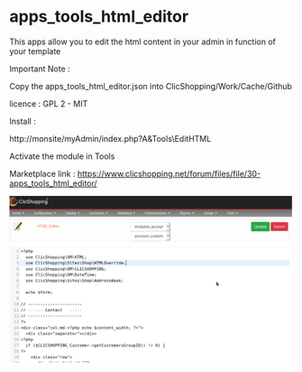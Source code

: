 # apps_tools_html_editor

This apps allow you to edit the html content in your admin in function of your template

Important Note :

Copy the apps_tools_html_editor.json into ClicShopping/Work/Cache/Github

licence  : GPL 2 - MIT

Install :

http://monsite/myAdmin/index.php?A&Tools\EditHTML

Activate the module in Tools

Marketplace link : https://www.clicshopping.net/forum/files/file/30-apps_tools_html_editor/


![html](https://github.com/ClicShoppingOfficialModulesV3/apps_tools_html_editor/blob/master/ModuleInfosJson/html_editor.png)



